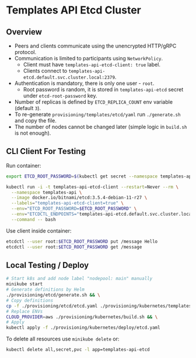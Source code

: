 # Templates API Etcd Cluster

## Overview

- Peers and clients communicate using the unencrypted HTTP/gRPC protocol.
- Communication is limited to participants using `NetworkPolicy`.
  - Client must have `templates-api-etcd-client: true` label.
  -  Clients connect to `templates-api-etcd.default.svc.cluster.local:2379`.
- Authentication is mandatory, there is only one user - `root`.
  - Root password is random, it is stored in `templates-api-etcd` secret under `etcd-root-password` key.
- Number of replicas is defined by `ETCD_REPLICA_COUNT` env variable (default `3`).
- To re-generate `provisioning/templates/etcd/yaml` run `./generate.sh` and copy the file.
- The number of nodes cannot be changed later (simple logic in `build.sh` is not enough).

## CLI Client For Testing

Run container:
```bash
export ETCD_ROOT_PASSWORD=$(kubectl get secret --namespace templates-api templates-api-etcd -o jsonpath="{.data.etcd-root-password}" | base64 -d)
```

```bash
kubectl run -i -t templates-api-etcd-client --restart=Never --rm \
  --namespace templates-api \
  --image docker.io/bitnami/etcd:3.5.4-debian-11-r27 \
  --labels="templates-api-etcd-client=true" \
  --env="ETCD_ROOT_PASSWORD=$ETCD_ROOT_PASSWORD" \
  --env="ETCDCTL_ENDPOINTS="templates-api-etcd.default.svc.cluster.local:2379"" \
  --command -- bash
```

Use client inside container:
```bash
etcdctl --user root:$ETCD_ROOT_PASSWORD put /message Hello
etcdctl --user root:$ETCD_ROOT_PASSWORD get /message
```

## Local Testing / Deploy

```bash
# Start k8s and add node label "nodepool: main" manually
minikube start
# Generate definitions by Helm
./provisioning/etcd/generate.sh && \
# Copy definitions
cp -f ./provisioning/etcd/etcd.yaml ./provisioning/kubernetes/templates/etcd.yaml && \
# Replace ENVs
CLOUD_PROVIDER=aws ./provisioning/kubernetes/build.sh && \
# Apply
kubectl apply -f ./provisioning/kubernetes/deploy/etcd.yaml
```

To delete all resources use `minikube delete` or:
```bash
kubectl delete all,secret,pvc -l app=templates-api-etcd
```
